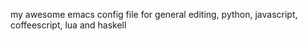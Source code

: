 my awesome emacs config file
for general editing, python, javascript, coffeescript, lua and haskell 
